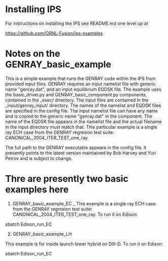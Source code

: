 # Installing IPS
For instructions on installing the IPS see README.md one level up at

https://github.com/ORNL-Fusion/ips-examples 


# Notes on the GENRAY_basic_example
This is a simple example that runs the GENRAY code within the IPS from provided input 
files.  GENRAY requires an input namelist file with generic name "genray.dat", and an
input equilibrium EQDSK file.  The example uses the basic_driver.py and 
GENRAY_basic_component.py components, contained in the _exec/ directory.  The input files
are contained in the _input/genray_input/ directory.  The names of the namelist and EQDSK 
files are specified in the config file.  The input namelist file can have any name and is 
copied to the generic name "genray.dat" in the component.  The name of the EQDSK file 
appears in the namelist file and the actual filename in the input directory must match that.
This particular example is a single ray ECH case from the GENRAY regresion test suite:
CANONICAL_2004_ITER_TEST_one_ray

The full path to the GENRAY executable appears in the config file.  It presently points
to the latest version maintained by Bob Harvey and Yuri Petrov and is subject to change.

# Thre are presently two basic examples here

1. GENRAY_basic_example_EC
_
This example is a single ray ECH case from the GENRAY regresion test suite:
CANONICAL_2004_ITER_TEST_one_ray.  To run it on Edison:

sbatch Edison_run_EC

2. GENRAY_basic_example_LH

This example is for inside launch lower hybrid on DIII-D.  To run it on Edison:

sbatch Edison_run_EC
